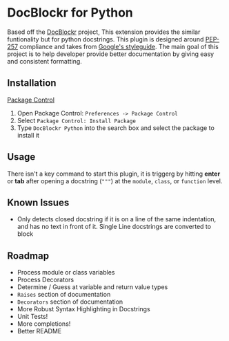 DocBlockr for Python
====================
Based off the [DocBlockr](https://github.com/spadgos/sublime-jsdocs) project, This extension provides the similar funtionality but for python docstrings.
This plugin is designed around [PEP-257](https://www.python.org/dev/peps/pep-0257/) compliance and takes from [Google's styleguide](https://google-styleguide.googlecode.com/svn/trunk/pyguide.html#Comments).
The main goal of this project is to help developer provide better documentation by giving easy and consistent formatting.

Installation
------------
[Package Control](https://sublime.wbond.net/installation)

1. Open Package Control: `Preferences -> Package Control`
2. Select `Package Control: Install Package`
3. Type `DocBlockr Python` into the search box and select the package to install it

Usage
-----
There isn't a key command to start this plugin, it is triggerg by hitting **enter** or **tab** after opening a docstring (`"""`) at the `module`, `class`, or `function` level.


Known Issues
------------
- Only detects closed docstring if it is on a line of the same indentation, and has no text in front of it. Single Line docstrings are converted to block

Roadmap
-------
- Process module or class variables
- Process Decorators
- Determine / Guess at variable and return value types
- `Raises` section of documentation
- `Decorators` section of documentation
- More Robust Syntax Highlighting in Docstrings
- Unit Tests!
- More completions!
- Better README
